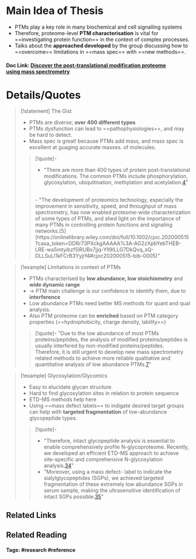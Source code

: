# Main Idea of Thesis

- PTMs play a key role in many biochemical and cell signalling systems
- Therefore, proteome-level **PTM characterisation** is vital for ==investigating protein function== in the context of complex processes.
- Talks about the **approached developed** by the group discussing how to ==overcome== limitations in ==mass spec== with ==new methods==.

#### Doc Link: [Discover the post‐translational modification proteome using **mass spectrometry**](https://onlinelibrary.wiley.com/doi/abs/10.1002/cjoc.202000515?casa_token=DDRr73PXckgAAAAA:-AG2zXpbYebTHEB-LRE-wa5mtyibzf5lRUBx7jjq-YlI9ILLG7DkQvq_sQ-DLLSuLI1kFCrB3Yyjrf4)


# Details/Quotes

> [!statement] The Gist
> - PTMs are diverse; **over 400 different types**
> - PTMs dysfunction can lead to ==pathophysiologies==, and may be hard to detect. 
> - Mass spec is great! because PTMs add mass, and mass spec is excellent at guaging accurate masses. of molecules.
> 
> >[!quote]-
> >- "There are more than 400 types of protein post-translational modifications. The common PTMs include phosphorylation, glycosylation, ubiquitination, methylation and acetylation.[4](https://onlinelibrary.wiley.com/doi/full/10.1002/cjoc.202000515?casa_token=DDRr73PXckgAAAAA%3A-AG2zXpbYebTHEB-LRE-wa5mtyibzf5lRUBx7jjq-YlI9ILLG7DkQvq_sQ-DLLSuLI1kFCrB3Yyjrf4#cjoc202000515-bib-0004)"
> > </br>
> >- "The development of proteomics technology, especially the improvement in sensitivity, speed, and throughput of mass spectrometry, has now enabled proteome-wide characterization of some types of PTMs, and shed light on the importance of many PTMs in controlling protein functions and signaling networks.[5](https://onlinelibrary.wiley.com/doi/full/10.1002/cjoc.202000515?casa_token=DDRr73PXckgAAAAA%3A-AG2zXpbYebTHEB-LRE-wa5mtyibzf5lRUBx7jjq-YlI9ILLG7DkQvq_sQ-DLLSuLI1kFCrB3Yyjrf4#cjoc202000515-bib-0005)"

> [!example] Limitations in context of PTMs
> - PTMs characterised by **low abundance, low stoichiometry** and **wide dynamic range**
> - -> PTM main challenge is our confidence to identify them, due to **interference**
> - Low abundance PTMs need better MS methods for quant and qual analysis.
> - Also PTM proteome can be **enriched** based on PTM category properties (==hydrophobicity, charge density, lability==)
> 
> > [!quote]- 
> > "Due to the low abundance of most PTMs proteins/peptides, the analysis of modified proteins/peptides is usually interfered by non-modified proteins/peptides. Therefore, it is still urgent to develop new mass spectrometry related methods to achieve more reliable qualitative and quantitative analysis of low abundance PTMs.[7](https://onlinelibrary.wiley.com/doi/full/10.1002/cjoc.202000515?casa_token=DDRr73PXckgAAAAA%3A-AG2zXpbYebTHEB-LRE-wa5mtyibzf5lRUBx7jjq-YlI9ILLG7DkQvq_sQ-DLLSuLI1kFCrB3Yyjrf4#cjoc202000515-bib-0007)"
> > 

> [!example] Glycosylation/Glycomics 
> - Easy to elucidate glycan structure
> - Hard to find glycosylation sites in relation to protein sequence
> - ETD-MS methods help here
> - Using ==mass defect labels== to indigate desired target groups can help with **targeted fragmentation** of low-abundance glycopeptide types.
> 
> >[!quote]-
> >- "Therefore, intact glycopeptide analysis is essential to enable comprehensively profile N-glycoproteome. Recently, we developed an efficient ETD-MS approach to achieve site-specific and comprehensive N-glycosylation analysis.[34](https://onlinelibrary.wiley.com/doi/full/10.1002/cjoc.202000515?casa_token=DDRr73PXckgAAAAA%3A-AG2zXpbYebTHEB-LRE-wa5mtyibzf5lRUBx7jjq-YlI9ILLG7DkQvq_sQ-DLLSuLI1kFCrB3Yyjrf4#cjoc202000515-bib-0034)"
> >- "Moreover, using a mass defect- label to indicate the sialylglycopeptides (SGPs), we achieved targeted fragmentation of these extremely low abundance SGPs in serum sample, making the ultrasensitive identification of intact SGPs possible.[35](https://onlinelibrary.wiley.com/doi/full/10.1002/cjoc.202000515?casa_token=DDRr73PXckgAAAAA%3A-AG2zXpbYebTHEB-LRE-wa5mtyibzf5lRUBx7jjq-YlI9ILLG7DkQvq_sQ-DLLSuLI1kFCrB3Yyjrf4#cjoc202000515-bib-0035)"


## Related Links

## Related Reading



#### Tags: #research #reference 